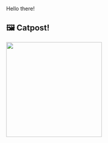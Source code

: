 Hello there!



## 🖼️ Catpost!

<sub>
    <img src="https://cdn2.thecatapi.com/images/MTczMDk2Nw.jpg" height="256">
</sub>

